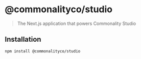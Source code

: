 # @commonalityco/studio
> The Next.js application that powers Commonality Studio
## Installation

```sh
npm install @commonalityco/studio
```